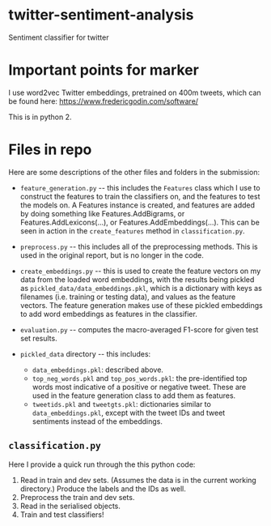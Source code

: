 # twitter-sentiment-analysis
Sentiment classifier for twitter

# Important points for marker

I use word2vec Twitter embeddings, pretrained on 400m tweets, which can be found here: https://www.fredericgodin.com/software/

This is in python 2.

# Files in repo

Here are some descriptions of the other files and folders in the submission:

* ```feature_generation.py``` -- this includes the `Features` class which I use to construct the features to train the classifiers on, and the features to test the models on. A Features instance is created, and features are added by doing something like Features.AddBigrams, or Features.AddLexicons(...), or Features.AddEmbeddings(...). This can be seen in action in the `create_features` method in ```classification.py```.

* ```preprocess.py``` -- this includes all of the preprocessing methods. This is used in the original report, but is no longer in the code.

* ```create_embeddings.py``` -- this is used to create the feature vectors on my data from the loaded word embeddings, with the results being pickled as `pickled_data/data_embeddings.pkl`, which is a dictionary with keys as filenames (i.e. training or testing data), and values as the feature vectors. The feature generation makes use of these pickled embeddings to add word embeddings as features in the classifier.

* ```evaluation.py``` -- computes the macro-averaged F1-score for given test set results.

* ```pickled_data``` directory -- this includes:
  *  `data_embeddings.pkl`: described above.
  *  `top_neg_words.pkl` and `top_pos_words.pkl`: the pre-identified top words most indicative of a positive or negative tweet. These are used in the feature generation class to add them as features.
  *  `tweetids.pkl` and `tweetgts.pkl`: dictionaries similar to `data_embeddings.pkl`, except with the tweet IDs and tweet sentiments instead of the embeddings.

## ```classification.py```

Here I provide a quick run through the this python code:

1. Read in train and dev sets. (Assumes the data is in the current working directory.) Produce the labels and the IDs as well.
2. Preprocess the train and dev sets.
3. Read in the serialised objects.
4. Train and test classifiers!
